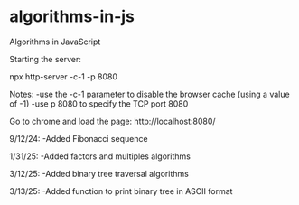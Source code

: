 # algorithms-in-js

Algorithms in JavaScript

Starting the server:

npx http-server -c-1 -p 8080

Notes:
-use the -c-1 parameter to disable the browser cache (using a value of -1)
-use p 8080 to specify the TCP port 8080

Go to chrome and load the page:
http://localhost:8080/

9/12/24:
-Added Fibonacci sequence

1/31/25:
-Added factors and multiples algorithms

3/12/25:
-Added binary tree traversal algorithms

3/13/25:
-Added function to print binary tree in ASCII format